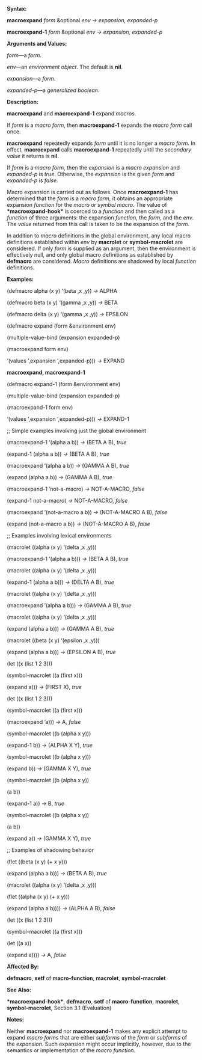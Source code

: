  

**Syntax:** 

**macroexpand** *form* &optional *env → expansion, expanded-p* 

**macroexpand-1** *form* &optional *env → expansion, expanded-p* 

**Arguments and Values:** 

*form*—a *form*. 

*env*—an *environment object*. The default is **nil**. 

*expansion*—a *form*. 

*expanded-p*—a *generalized boolean*. 

**Description:** 

**macroexpand** and **macroexpand-1** expand *macros*. 

If *form* is a *macro form*, then **macroexpand-1** expands the *macro form* call once. 

**macroexpand** repeatedly expands *form* until it is no longer a *macro form*. In effect, **macroexpand** calls **macroexpand-1** repeatedly until the *secondary value* it returns is **nil**. 

If *form* is a *macro form*, then the *expansion* is a *macro expansion* and *expanded-p* is *true*. Otherwise, the *expansion* is the given *form* and *expanded-p* is *false*. 

Macro expansion is carried out as follows. Once **macroexpand-1** has determined that the *form* is a *macro form*, it obtains an appropriate expansion *function* for the *macro* or *symbol macro*. The value of **\*macroexpand-hook\*** is coerced to a *function* and then called as a *function* of three arguments: the expansion *function*, the *form*, and the *env*. The *value* returned from this call is taken to be the expansion of the *form*. 

In addition to *macro* definitions in the global environment, any local macro definitions established within *env* by **macrolet** or **symbol-macrolet** are considered. If only *form* is supplied as an argument, then the environment is effectively null, and only global macro definitions as established by **defmacro** are considered. *Macro* definitions are shadowed by local *function* definitions. 

**Examples:** 

(defmacro alpha (x y) ‘(beta ,x ,y)) *→* ALPHA 

(defmacro beta (x y) ‘(gamma ,x ,y)) *→* BETA 

(defmacro delta (x y) ‘(gamma ,x ,y)) *→* EPSILON 

(defmacro expand (form &environment env) 

(multiple-value-bind (expansion expanded-p) 

(macroexpand form env) 

‘(values ’,expansion ’,expanded-p))) *→* EXPAND  



**macroexpand, macroexpand-1** 

(defmacro expand-1 (form &environment env) 

(multiple-value-bind (expansion expanded-p) 

(macroexpand-1 form env) 

‘(values ’,expansion ’,expanded-p))) *→* EXPAND-1 

;; Simple examples involving just the global environment 

(macroexpand-1 ’(alpha a b)) *→* (BETA A B), *true* 

(expand-1 (alpha a b)) *→* (BETA A B), *true* 

(macroexpand ’(alpha a b)) *→* (GAMMA A B), *true* 

(expand (alpha a b)) *→* (GAMMA A B), *true* 

(macroexpand-1 ’not-a-macro) *→* NOT-A-MACRO, *false* 

(expand-1 not-a-macro) *→* NOT-A-MACRO, *false* 

(macroexpand ’(not-a-macro a b)) *→* (NOT-A-MACRO A B), *false* 

(expand (not-a-macro a b)) *→* (NOT-A-MACRO A B), *false* 

;; Examples involving lexical environments 

(macrolet ((alpha (x y) ‘(delta ,x ,y))) 

(macroexpand-1 ’(alpha a b))) *→* (BETA A B), *true* 

(macrolet ((alpha (x y) ‘(delta ,x ,y))) 

(expand-1 (alpha a b))) *→* (DELTA A B), *true* 

(macrolet ((alpha (x y) ‘(delta ,x ,y))) 

(macroexpand ’(alpha a b))) *→* (GAMMA A B), *true* 

(macrolet ((alpha (x y) ‘(delta ,x ,y))) 

(expand (alpha a b))) *→* (GAMMA A B), *true* 

(macrolet ((beta (x y) ‘(epsilon ,x ,y))) 

(expand (alpha a b))) *→* (EPSILON A B), *true* 

(let ((x (list 1 2 3))) 

(symbol-macrolet ((a (first x))) 

(expand a))) *→* (FIRST X), *true* 

(let ((x (list 1 2 3))) 

(symbol-macrolet ((a (first x))) 

(macroexpand ’a))) *→* A, *false* 

(symbol-macrolet ((b (alpha x y))) 

(expand-1 b)) *→* (ALPHA X Y), *true* 

(symbol-macrolet ((b (alpha x y))) 

(expand b)) *→* (GAMMA X Y), *true* 

(symbol-macrolet ((b (alpha x y)) 

(a b)) 

(expand-1 a)) *→* B, *true* 

(symbol-macrolet ((b (alpha x y)) 

(a b)) 

(expand a)) *→* (GAMMA X Y), *true*  



;; Examples of shadowing behavior 

(flet ((beta (x y) (+ x y))) 

(expand (alpha a b))) *→* (BETA A B), *true* 

(macrolet ((alpha (x y) ‘(delta ,x ,y))) 

(flet ((alpha (x y) (+ x y))) 

(expand (alpha a b)))) *→* (ALPHA A B), *false* 

(let ((x (list 1 2 3))) 

(symbol-macrolet ((a (first x))) 

(let ((a x)) 

(expand a)))) *→* A, *false* 

**Affected By:** 

**defmacro**, **setf** of **macro-function**, **macrolet**, **symbol-macrolet** 

**See Also:** 

**\*macroexpand-hook\***, **defmacro**, **setf** of **macro-function**, **macrolet**, **symbol-macrolet**, Section 3.1 (Evaluation) 

**Notes:** 

Neither **macroexpand** nor **macroexpand-1** makes any explicit attempt to expand *macro forms* that are either *subforms* of the *form* or *subforms* of the *expansion*. Such expansion might occur implicitly, however, due to the semantics or implementation of the *macro function*. 

